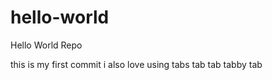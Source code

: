 # hello-world
Hello World Repo

this is my first commit
	i also love using tabs
		tab
			tab
				tabby tab
